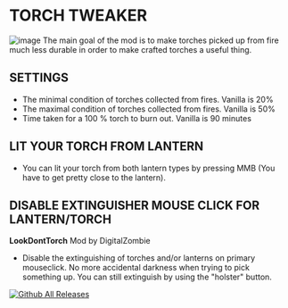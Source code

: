 # TORCH TWEAKER
![image](https://github.com/user-attachments/assets/8389ed38-79eb-459c-b4fa-a2f3243d417c)
The main goal of the mod is to make torches picked up from fire much less durable in order to make crafted torches a useful thing.

## SETTINGS
* The minimal condition of torches collected from fires. Vanilla is 20% 
* The maximal condition of torches collected from fires. Vanilla is 50%
* Time taken for a 100 % torch to burn out. Vanilla is 90 minutes

## LIT YOUR TORCH FROM LANTERN
* You can lit your torch from both lantern types by pressing MMB (You have to get pretty close to the lantern).

## DISABLE EXTINGUISHER MOUSE CLICK FOR LANTERN/TORCH
**LookDontTorch** Mod by DigitalZombie
* Disable the extinguishing of torches and/or lanterns on primary mouseclick. No more accidental darkness when trying to pick something up.
You can still extinguish by using the "holster" button.

[![Github All Releases](https://img.shields.io/github/downloads/RomainDeschampsFR/TorchTweaker/total.svg)]()

